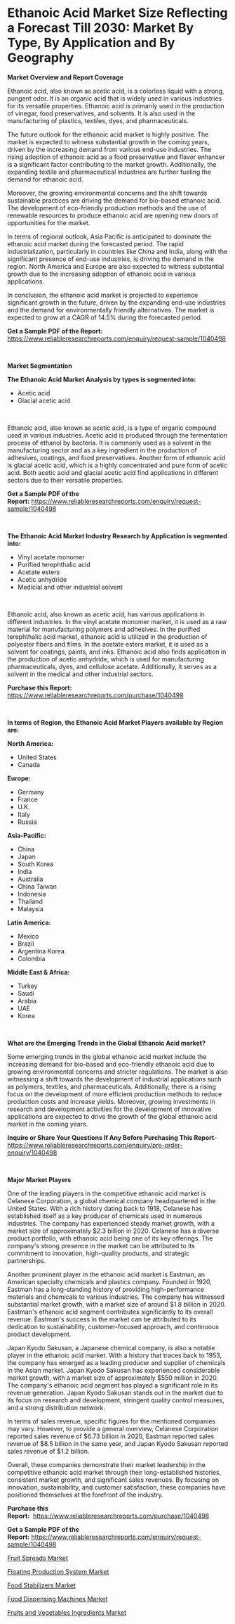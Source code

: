 <p><h1>Ethanoic Acid Market Size Reflecting a Forecast Till 2030: Market By Type, By Application and By Geography</h1></p><p><strong>Market Overview and Report Coverage</strong></p>
<p><p>Ethanoic acid, also known as acetic acid, is a colorless liquid with a strong, pungent odor. It is an organic acid that is widely used in various industries for its versatile properties. Ethanoic acid is primarily used in the production of vinegar, food preservatives, and solvents. It is also used in the manufacturing of plastics, textiles, dyes, and pharmaceuticals.</p><p>The future outlook for the ethanoic acid market is highly positive. The market is expected to witness substantial growth in the coming years, driven by the increasing demand from various end-use industries. The rising adoption of ethanoic acid as a food preservative and flavor enhancer is a significant factor contributing to the market growth. Additionally, the expanding textile and pharmaceutical industries are further fueling the demand for ethanoic acid.</p><p>Moreover, the growing environmental concerns and the shift towards sustainable practices are driving the demand for bio-based ethanoic acid. The development of eco-friendly production methods and the use of renewable resources to produce ethanoic acid are opening new doors of opportunities for the market.</p><p>In terms of regional outlook, Asia Pacific is anticipated to dominate the ethanoic acid market during the forecasted period. The rapid industrialization, particularly in countries like China and India, along with the significant presence of end-use industries, is driving the demand in the region. North America and Europe are also expected to witness substantial growth due to the increasing adoption of ethanoic acid in various applications.</p><p>In conclusion, the ethanoic acid market is projected to experience significant growth in the future, driven by the expanding end-use industries and the demand for environmentally friendly alternatives. The market is expected to grow at a CAGR of 14.5% during the forecasted period.</p></p>
<p><strong>Get a Sample PDF of the Report:</strong> <a href="https://www.reliableresearchreports.com/enquiry/request-sample/1040498">https://www.reliableresearchreports.com/enquiry/request-sample/1040498</a></p>
<p>&nbsp;</p>
<p><strong>Market Segmentation</strong></p>
<p><strong>The Ethanoic Acid Market Analysis by types is segmented into:</strong></p>
<p><ul><li>Acetic acid</li><li>Glacial acetic acid</li></ul></p>
<p>&nbsp;</p>
<p><p>Ethanoic acid, also known as acetic acid, is a type of organic compound used in various industries. Acetic acid is produced through the fermentation process of ethanol by bacteria. It is commonly used as a solvent in the manufacturing sector and as a key ingredient in the production of adhesives, coatings, and food preservatives. Another form of ethanoic acid is glacial acetic acid, which is a highly concentrated and pure form of acetic acid. Both acetic acid and glacial acetic acid find applications in different sectors due to their versatile properties.</p></p>
<p><strong>Get a Sample PDF of the Report:</strong>&nbsp;<a href="https://www.reliableresearchreports.com/enquiry/request-sample/1040498">https://www.reliableresearchreports.com/enquiry/request-sample/1040498</a></p>
<p>&nbsp;</p>
<p><strong>The Ethanoic Acid Market Industry Research by Application is segmented into:</strong></p>
<p><ul><li>Vinyl acetate monomer</li><li>Purified terephthalic acid</li><li>Acetate esters</li><li>Acetic anhydride</li><li>Medicial and other industrial solvent</li></ul></p>
<p>&nbsp;</p>
<p><p>Ethanoic acid, also known as acetic acid, has various applications in different industries. In the vinyl acetate monomer market, it is used as a raw material for manufacturing polymers and adhesives. In the purified terephthalic acid market, ethanoic acid is utilized in the production of polyester fibers and films. In the acetate esters market, it is used as a solvent for coatings, paints, and inks. Ethanoic acid also finds application in the production of acetic anhydride, which is used for manufacturing pharmaceuticals, dyes, and cellulose acetate. Additionally, it serves as a solvent in the medical and other industrial sectors.</p></p>
<p><strong>Purchase this Report:</strong>&nbsp; <a href="https://www.reliableresearchreports.com/purchase/1040498">https://www.reliableresearchreports.com/purchase/1040498</a></p>
<p>&nbsp;</p>
<p><strong>In terms of Region, the Ethanoic Acid Market Players available by Region are:</strong></p>
<p>
    <p> <strong> North America: </strong>
        <ul>
            <li>United States</li>
            <li>Canada</li>
        </ul>
        </p> 
    <p> <strong> Europe: </strong>
        <ul>
            <li>Germany</li>
            <li>France</li>
            <li>U.K.</li>
            <li>Italy</li>
            <li>Russia</li>
        </ul>
        </p> 
    <p> <strong> Asia-Pacific: </strong>
        <ul>
            <li>China</li>
            <li>Japan</li>
            <li>South Korea</li>
            <li>India</li>
            <li>Australia</li>
            <li>China Taiwan</li>
            <li>Indonesia</li>
            <li>Thailand</li>
            <li>Malaysia</li>
        </ul>
        </p> 
    <p> <strong> Latin America: </strong>
        <ul>
            <li>Mexico</li>
            <li>Brazil</li>
            <li>Argentina Korea</li>
            <li>Colombia</li>
        </ul>
        </p> 
    <p> <strong> Middle East & Africa: </strong>
        <ul>
            <li>Turkey</li>
            <li>Saudi</li>
            <li>Arabia</li>
            <li>UAE</li>
            <li>Korea</li>
        </ul>
    </p>
    </p>
<p>&nbsp;</p>
<p><strong>What are the Emerging Trends in the Global Ethanoic Acid market?</strong></p>
<p><p>Some emerging trends in the global ethanoic acid market include the increasing demand for bio-based and eco-friendly ethanoic acid due to growing environmental concerns and stricter regulations. The market is also witnessing a shift towards the development of industrial applications such as polymers, textiles, and pharmaceuticals. Additionally, there is a rising focus on the development of more efficient production methods to reduce production costs and increase yields. Moreover, growing investments in research and development activities for the development of innovative applications are expected to drive the growth of the global ethanoic acid market in the coming years.</p></p>
<p><strong>Inquire or Share Your Questions If Any Before Purchasing This Report</strong>- <a href="https://www.reliableresearchreports.com/enquiry/pre-order-enquiry/1040498">https://www.reliableresearchreports.com/enquiry/pre-order-enquiry/1040498</a></p>
<p>&nbsp;</p>
<p><strong>Major Market Players</strong></p>
<p><p>One of the leading players in the competitive ethanoic acid market is Celanese Corporation, a global chemical company headquartered in the United States. With a rich history dating back to 1918, Celanese has established itself as a key producer of chemicals used in numerous industries. The company has experienced steady market growth, with a market size of approximately $2.3 billion in 2020. Celanese has a diverse product portfolio, with ethanoic acid being one of its key offerings. The company's strong presence in the market can be attributed to its commitment to innovation, high-quality products, and strategic partnerships.</p><p>Another prominent player in the ethanoic acid market is Eastman, an American specialty chemicals and plastics company. Founded in 1920, Eastman has a long-standing history of providing high-performance materials and chemicals to various industries. The company has witnessed substantial market growth, with a market size of around $1.8 billion in 2020. Eastman's ethanoic acid segment contributes significantly to its overall revenue. Eastman's success in the market can be attributed to its dedication to sustainability, customer-focused approach, and continuous product development.</p><p>Japan Kyodo Sakusan, a Japanese chemical company, is also a notable player in the ethanoic acid market. With a history that traces back to 1953, the company has emerged as a leading producer and supplier of chemicals in the Asian market. Japan Kyodo Sakusan has experienced considerable market growth, with a market size of approximately $550 million in 2020. The company's ethanoic acid segment has played a significant role in its revenue generation. Japan Kyodo Sakusan stands out in the market due to its focus on research and development, stringent quality control measures, and a strong distribution network.</p><p>In terms of sales revenue, specific figures for the mentioned companies may vary. However, to provide a general overview, Celanese Corporation reported sales revenue of $6.73 billion in 2020, Eastman reported sales revenue of $8.5 billion in the same year, and Japan Kyodo Sakusan reported sales revenue of $1.2 billion.</p><p>Overall, these companies demonstrate their market leadership in the competitive ethanoic acid market through their long-established histories, consistent market growth, and significant sales revenues. By focusing on innovation, sustainability, and customer satisfaction, these companies have positioned themselves at the forefront of the industry.</p></p>
<p><strong>Purchase this Report:</strong>&nbsp;&nbsp;<a href="https://www.reliableresearchreports.com/purchase/1040498">https://www.reliableresearchreports.com/purchase/1040498</a></p>
<p></p>
<p><strong>Get a Sample PDF of the Report:</strong>&nbsp;<a href="https://www.reliableresearchreports.com/enquiry/request-sample/1040498">https://www.reliableresearchreports.com/enquiry/request-sample/1040498</a></p>
<p><p><a href="https://medium.com/@zoeyjohns1903/fruit-spreads-market-analysis-its-cagr-market-segmentation-and-global-industry-overview-9909a4924aa0">Fruit Spreads Market</a></p><p><a href="https://medium.com/@christianhunter987/floating-production-system-market-comprehensive-assessment-by-type-application-and-geography-b1957ea6384a">Floating Production System Market</a></p><p><a href="https://medium.com/@kaceyrath/food-stabilizers-market-research-report-its-history-and-forecast-2023-to-2030-b42b7f8dfdf2">Food Stabilizers Market</a></p><p><a href="https://medium.com/@jaylonlesch/food-dispensing-machines-market-research-report-its-history-and-forecast-2023-to-2030-83498827d0de">Food Dispensing Machines Market</a></p><p><a href="https://medium.com/@bartlakin/fruits-and-vegetables-ingredients-market-report-reveals-the-latest-trends-and-growth-opportunities-7de5ee02d9da">Fruits and Vegetables Ingredients Market</a></p></p>